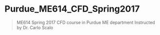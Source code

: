 # Purdue_ME614_CFD_Spring2017

> ME614 Spring 2017
> CFD course in Purdue ME department
> Instructed by Dr. Carlo Scalo
